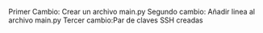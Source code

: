 Primer Cambio: Crear un archivo main.py
Segundo cambio: Añadir linea al archivo main.py
Tercer cambio:Par de claves SSH creadas

